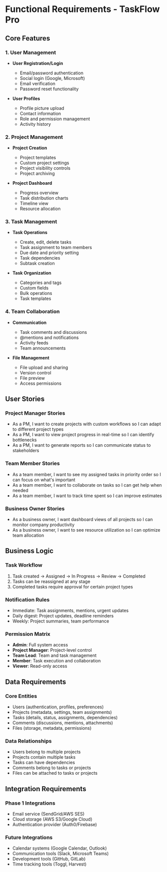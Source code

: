 # Functional Requirements - TaskFlow Pro

## Core Features

### 1. User Management
- **User Registration/Login**
  - Email/password authentication
  - Social login (Google, Microsoft)
  - Email verification
  - Password reset functionality

- **User Profiles**
  - Profile picture upload
  - Contact information
  - Role and permission management
  - Activity history

### 2. Project Management
- **Project Creation**
  - Project templates
  - Custom project settings
  - Project visibility controls
  - Project archiving

- **Project Dashboard**
  - Progress overview
  - Task distribution charts
  - Timeline view
  - Resource allocation

### 3. Task Management
- **Task Operations**
  - Create, edit, delete tasks
  - Task assignment to team members
  - Due date and priority setting
  - Task dependencies
  - Subtask creation

- **Task Organization**
  - Categories and tags
  - Custom fields
  - Bulk operations
  - Task templates

### 4. Team Collaboration
- **Communication**
  - Task comments and discussions
  - @mentions and notifications
  - Activity feeds
  - Team announcements

- **File Management**
  - File upload and sharing
  - Version control
  - File preview
  - Access permissions

## User Stories

### Project Manager Stories
- As a PM, I want to create projects with custom workflows so I can adapt to different project types
- As a PM, I want to view project progress in real-time so I can identify bottlenecks
- As a PM, I want to generate reports so I can communicate status to stakeholders

### Team Member Stories
- As a team member, I want to see my assigned tasks in priority order so I can focus on what's important
- As a team member, I want to collaborate on tasks so I can get help when needed
- As a team member, I want to track time spent so I can improve estimates

### Business Owner Stories
- As a business owner, I want dashboard views of all projects so I can monitor company productivity
- As a business owner, I want to see resource utilization so I can optimize team allocation

## Business Logic

### Task Workflow
1. Task created → Assigned → In Progress → Review → Completed
2. Tasks can be reassigned at any stage
3. Completed tasks require approval for certain project types

### Notification Rules
- Immediate: Task assignments, mentions, urgent updates
- Daily digest: Project updates, deadline reminders
- Weekly: Project summaries, team performance

### Permission Matrix
- **Admin**: Full system access
- **Project Manager**: Project-level control
- **Team Lead**: Team and task management
- **Member**: Task execution and collaboration
- **Viewer**: Read-only access

## Data Requirements

### Core Entities
- Users (authentication, profiles, preferences)
- Projects (metadata, settings, team assignments)
- Tasks (details, status, assignments, dependencies)
- Comments (discussions, mentions, attachments)
- Files (storage, metadata, permissions)

### Data Relationships
- Users belong to multiple projects
- Projects contain multiple tasks
- Tasks can have dependencies
- Comments belong to tasks or projects
- Files can be attached to tasks or projects

## Integration Requirements

### Phase 1 Integrations
- Email service (SendGrid/AWS SES)
- Cloud storage (AWS S3/Google Cloud)
- Authentication provider (Auth0/Firebase)

### Future Integrations
- Calendar systems (Google Calendar, Outlook)
- Communication tools (Slack, Microsoft Teams)
- Development tools (GitHub, GitLab)
- Time tracking tools (Toggl, Harvest)
